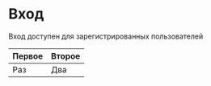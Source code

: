 # Вход 

Вход доступен для зарегистрированных пользователей

| Первое | Второе |
| :--- | :--- |
| Раз | Два |



